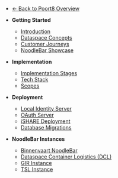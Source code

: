 - [← Back to Poort8 Overview](/)

- **Getting Started**
  - [Introduction](README.md)
  - [Dataspace Concepts](02%20-%20Dataspace%20Concepts.md)
  - [Customer Journeys](03%20-%20Customer%20Journeys.md)
  - [NoodleBar Showcase](10%20-%20NoodleBar%20Showcase.md)

- **Implementation**
  - [Implementation Stages](04%20-%20NoodleBar%20Implementation%20Stages.md)
  - [Tech Stack](05%20-%20Tech%20Stack.md)
  - [Scopes](11%20-%20Scopes.md)

- **Deployment**
  - [Local Identity Server](06%20-%20Deployment%20Using%20a%20Local%20Identity%20Server.md)
  - [OAuth Server](07%20-%20Deployment%20Using%20OAuth%20Server.md)
  - [iSHARE Deployment](08%20-%20Deployment%20Using%20iSHARE.md)
  - [Database Migrations](09%20-%20Database%20Migrations.md)

- **NoodleBar Instances**
  - [Binnenvaart NoodleBar](../binnenvaart/)
  - [Dataspace Container Logistics (DCL)](../dcl/)
  - [GIR Instance](../gir/)
  - [TSL Instance](../tsl/)
